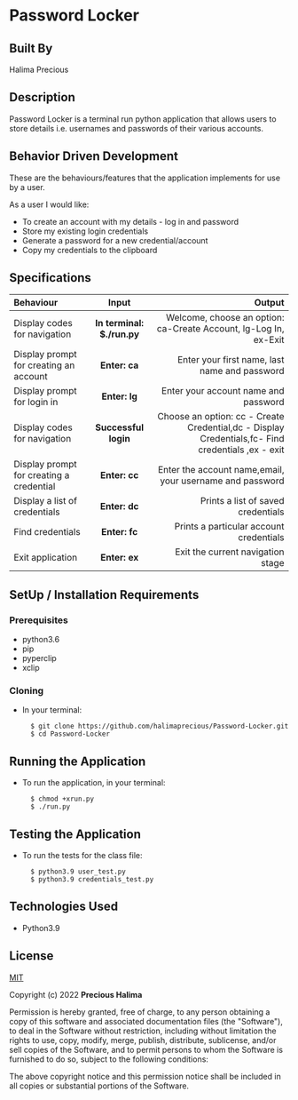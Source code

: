 # Password Locker

## Built By 
Halima Precious

## Description
Password Locker is a terminal run python application that allows users to store details i.e. usernames and passwords of their various accounts.

## Behavior Driven Development
These are the behaviours/features that the application implements for use by a user.

As a user I would like:
* To create an account with my details - log in and password
* Store my existing login credentials
* Generate a password for a new credential/account
* Copy my credentials to the clipboard

## Specifications
| Behaviour | Input | Output |
| :---------------- | :---------------: | ------------------: |
| Display codes for navigation | **In terminal: $./run.py** | Welcome, choose an option: ca-Create Account, lg-Log In, ex-Exit |
| Display prompt for creating an account | **Enter: ca** | Enter your first name, last name and password |
| Display prompt for login in | **Enter: lg** | Enter your account name and password |
| Display codes for navigation | **Successful login** | Choose an option: cc - Create Credential,dc - Display Credentials,fc- Find credentials ,ex - exit |
| Display prompt for creating a credential | **Enter: cc** | Enter the account name,email, your username and password |
| Display a list of credentials | **Enter: dc** | Prints a list of saved credentials |
| Find  credentials | **Enter: fc** | Prints a particular account credentials |
| Exit application | **Enter: ex** | Exit the current navigation stage |

## SetUp / Installation Requirements
### Prerequisites
* python3.6
* pip
* pyperclip
* xclip

### Cloning
* In your terminal:
        
        $ git clone https://github.com/halimaprecious/Password-Locker.git
        $ cd Password-Locker

## Running the Application
* To run the application, in your terminal:

        $ chmod +xrun.py
        $ ./run.py
        
## Testing the Application
* To run the tests for the class file:

        $ python3.9 user_test.py
        $ python3.9 credentials_test.py
        
## Technologies Used
* Python3.9

## License

[MIT](https://choosealicense.com/licenses/mit/)

Copyright (c) 2022 **Precious Halima**

Permission is hereby granted, free of charge, to any person obtaining a copy of this software and associated documentation files (the "Software"), to deal in the Software without restriction, including without limitation the rights to use, copy, modify, merge, publish, distribute, sublicense, and/or sell copies of the Software, and to permit persons to whom the Software is furnished to do so, subject to the following conditions:

The above copyright notice and this permission notice shall be included in all copies or substantial portions of the Software.